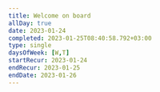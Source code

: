 ```yaml
---
title: Welcome on board
allDay: true
date: 2023-01-24
completed: 2023-01-25T08:40:58.792+03:00
type: single
daysOfWeek: [W,T]
startRecur: 2023-01-24
endRecur: 2023-01-25
endDate: 2023-01-26
---
```

